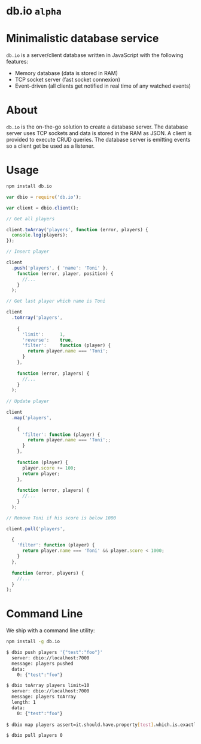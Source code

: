 db.io `alpha`
============

# Minimalistic database service

`db.io` is a server/client database written in JavaScript with the following features:

- Memory database (data is stored in RAM)
- TCP socket server (fast socket connexion)
- Event-driven (all clients get notified in real time of any watched events)

# About

`db.io` is the on-the-go solution to create a database server. The database server uses TCP sockets and data is stored in the RAM as JSON. A client is provided to execute CRUD queries. The database server is emitting events so a client get be used as a listener.

# Usage

```bash
npm install db.io
```

```js
var dbio = require('db.io');

var client = dbio.client();

// Get all players

client.toArray('players', function (error, players) {
  console.log(players);
});

// Insert player

client
  .push('players', { 'name': 'Toni' },
    function (error, player, position) {
      //...
    }
  );

// Get last player which name is Toni

client
  .toArray('players',
    
    {
      'limit':      1,
      'reverse':    true,
      'filter':     function (player) {
        return player.name === 'Toni';
      }
    },
    
    function (error, players) {
      //...
    }
  );
  
// Update player

client
  .map('players',
  
    {
      'filter': function (player) {
        return player.name === 'Toni';;
      }
    },
    
    function (player) {
      player.score += 100;
      return player;
    },
    
    function (error, players) {
      //...
    }
  );

// Remove Toni if his score is below 1000

client.pull('players',

  {
    'filter': function (player) {
      return player.name === 'Toni' && player.score < 1000;
    }
  },
  
  function (error, players) {
    //...
  }
);
```
# Command Line

We ship with a command line utility:

```bash
npm install -g db.io

$ dbio push players '{"test":"foo"}'
  server: dbio://localhost:7000
  message: players pushed
  data:
    0: {"test":"foo"}

$ dbio toArray players limit=10
  server: dbio://localhost:7000
  message: players toArray
  length: 1
  data:
    0: {"test":"foo"}
  
$ dbio map players assert=it.should.have.property[test].which.is.exactly[foo]

$ dbio pull players 0
```
